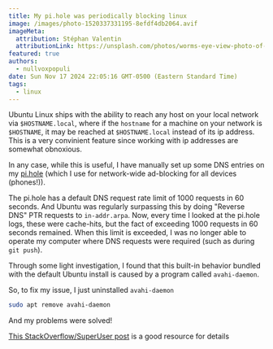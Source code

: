 ```yaml
---
title: My pi.hole was periodically blocking linux 
image: /images/photo-1520337331195-8efdf4db2064.avif
imageMeta:
  attribution: Stéphan Valentin
  attributionLink: https://unsplash.com/photos/worms-eye-view-photo-of-concrete-buildings-EY-LnlxAnWs
featured: true
authors:
  - nullvoxpopuli
date: Sun Nov 17 2024 22:05:16 GMT-0500 (Eastern Standard Time)
tags:
  - linux
---
```



Ubuntu Linux ships with the ability to reach any host on your local network via `$HOSTNAME.local`, where if the `hostname` for a machine on your network is `$HOSTNAME`, it may be reached at `$HOSTNAME.local` instead of its ip address. This is a very convinient feature since working with ip addresses are somewhat obnoxious. 

In any case, while this is useful, I have manually set up some DNS entries on my [pi.hole](https://pi-hole.net/) (which I use for network-wide ad-blocking for all devices (phones!)).

The pi.hole has a default DNS request rate limit of 1000 requests in 60 seconds. And Ubuntu was regularly surpassing this by doing "Reverse DNS" PTR requests to `in-addr.arpa`. Now, every time I looked at the pi.hole logs, these were cache-hits, but the fact of exceeding 1000 requests in 60 seconds remained. When this limit is exceeded, I was no longer able to operate my computer where DNS requests were required (such as during `git push`).

Through some light investigation, I found that this built-in behavior bundled with the default Ubuntu install is caused by a program called `avahi-daemon`. 

So, to fix my issue, I just uninstalled `avahi-daemon`

```bash
sudo apt remove avahi-daemon
```

And my problems were solved!



[This StackOverflow/SuperUser post](https://superuser.com/a/316767) is a good resource for details
